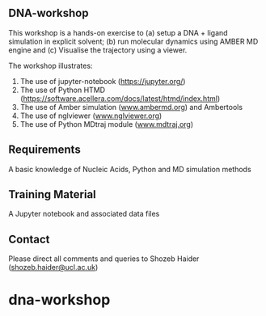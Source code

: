 DNA-workshop
------------
This workshop is a hands-on exercise to (a) setup a DNA + ligand simulation in explicit solvent; (b) run molecular dynamics using AMBER MD engine and (c) Visualise the trajectory using a viewer.

The workshop illustrates:

1. The use of jupyter-notebook (https://jupyter.org/)
2. The use of Python HTMD (https://software.acellera.com/docs/latest/htmd/index.html)
3. The use of Amber simulation (www.ambermd.org) and Ambertools
4. The use of nglviewer (www.nglviewer.org)
5. The use of Python MDtraj module (www.mdtraj.org)


Requirements
------------
A basic knowledge of Nucleic Acids, Python and MD simulation methods


Training Material
-----------------
A Jupyter notebook and associated data files


Contact
-------

Please direct all comments and queries to Shozeb Haider (shozeb.haider@ucl.ac.uk)
# dna-workshop
